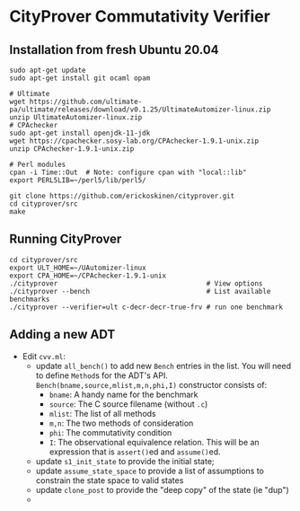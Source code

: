 # CityProver Commutativity Verifier

## Installation from fresh Ubuntu 20.04

```
sudo apt-get update
sudo apt-get install git ocaml opam

# Ultimate
wget https://github.com/ultimate-pa/ultimate/releases/download/v0.1.25/UltimateAutomizer-linux.zip
unzip UltimateAutomizer-linux.zip 
# CPAchecker
sudo apt-get install openjdk-11-jdk
wget https://cpachecker.sosy-lab.org/CPAchecker-1.9.1-unix.zip
unzip CPAchecker-1.9.1-unix.zip

# Perl modules
cpan -i Time::Out  # Note: configure cpan with "local::lib"
export PERL5LIB=~/perl5/lib/perl5/

git clone https://github.com/erickoskinen/cityprover.git
cd cityprover/src
make
```

## Running CityProver

```
cd cityprover/src
export ULT_HOME=~/UAutomizer-linux
export CPA_HOME=~/CPAchecker-1.9.1-unix
./cityprover                                     # View options
./cityprover --bench                             # List available benchmarks
./cityprover --verifier=ult c-decr-decr-true-frv # run one benchmark
```


## Adding a new ADT

 * Edit `cvv.ml`:
    * update `all_bench()` to add new `Bench` entries in the list. You will need to define `Method`s for the ADT's API. `Bench(bname,source,mlist,m,n,phi,I)` constructor consists of:
       * `bname`: A handy name for the benchmark
       * `source`: The C source filename (without `.c`) 
       * `mlist`: The list of all methods 
       * `m,n`: The two methods of consideration 
       * `phi`: The commutativity condition 
       * `I`: The observational equivalence relation. This will be an expression that is `assert()`ed and `assume()`ed.
    * update `s1_init_state` to provide the initial state;
    * update `assume_state_space` to provide a list of assumptions to constrain the state space to valid states
    * update `clone_post` to provide the "deep copy" of the state (ie "dup")
    * 
